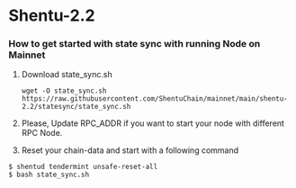 # Shentu-2.2

### How to get started with state sync with running Node on Mainnet

 1. Download state_sync.sh
    ```
    wget -O state_sync.sh https://raw.githubusercontent.com/ShentuChain/mainnet/main/shentu-2.2/statesync/state_sync.sh 
    ```
 2. Please, Update RPC_ADDR if you want to start your node with different RPC Node. 

 3. Reset your chain-data and start with a following command   
   ```
   $ shentud tendermint unsafe-reset-all
   $ bash state_sync.sh
   ```  
